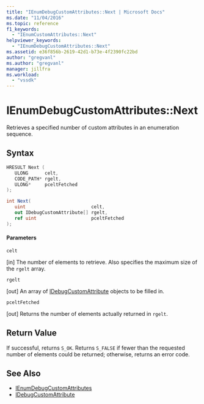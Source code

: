 ```yaml
---
title: "IEnumDebugCustomAttributes::Next | Microsoft Docs"
ms.date: "11/04/2016"
ms.topic: reference
f1_keywords:
  - "IEnumCustomAttributes::Next"
helpviewer_keywords:
  - "IEnumDebugCustomAttributes::Next"
ms.assetid: e36f856b-2619-42d1-b73e-4f2390fc22bd
author: "gregvanl"
ms.author: "gregvanl"
manager: jillfra
ms.workload:
  - "vssdk"
---
```

# IEnumDebugCustomAttributes::Next
Retrieves a specified number of custom attributes in an enumeration sequence.

## Syntax

```cpp
HRESULT Next ( 
   ULONG      celt,
   CODE_PATH* rgelt,
   ULONG*     pceltFetched
);
```

```csharp
int Next(
   uint                        celt,
   out IDebugCustomAttribute[] rgelt,
   ref uint                    pceltFetched
);
```

#### Parameters
 `celt`

 [in] The number of elements to retrieve. Also specifies the maximum size of the `rgelt` array.

 `rgelt`

 [out] An array of [IDebugCustomAttribute](../../../extensibility/debugger/reference/idebugcustomattribute.md) objects to be filled in.

 `pceltFetched`

 [out] Returns the number of elements actually returned in `rgelt`.

## Return Value
 If successful, returns `S_OK`. Returns `S_FALSE` if fewer than the requested number of elements could be returned; otherwise, returns an error code.

## See Also
- [IEnumDebugCustomAttributes](../../../extensibility/debugger/reference/ienumdebugcustomattributes.md)
- [IDebugCustomAttribute](../../../extensibility/debugger/reference/idebugcustomattribute.md)